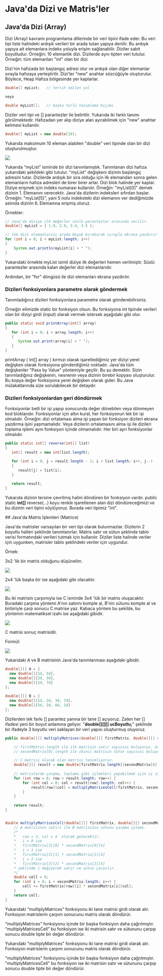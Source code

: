 # Java'da Dizi ve Matris'ler

## Java&#39;da Dizi (Array)

Dizi (Array) kavramı programlama dillerinde bir veri tipini ifade eder. Bu veri tipi liste halindeki ardışık verileri bir arada tutan yapıya denilir. Bu ardışık yapıya ait elemanlara indeks yoluyla erişim sağlanabilir. Diziler sabit boyutludur. Örneğin: 10 elemanlık dizi. Dizilerde aynı tipten veri tutulur. Örneğin: tüm elemanları &quot;int&quot; olan bir dizi.

Dizi&#39;nin hafızada bir başlangıç adresi olur ve ardışık olan diğer elemanlar sırayla hafızaya yerleştirilir. Dizi&#39;ler &quot;new&quot; anahtar sözcüğüyle oluşturulur. Böylece, Heap Hafıza bölgesinde yer kaplarlar.

````java
double[] myList;   // tercih edilen yol

veya 

double myList[];   // başka türlü tanımlama biçimi
````

Diziler veri tipi ve [] parantezler ile belirtilir. Yukarıda iki farklı tanımı görülmektedir. Hafızadan yer alıp diziye alan ayırabilmek için &quot;new&quot; anahtar kelimesi kullanılır.

 ````java
double[] myList = new double[10];
 ````

Yukarıda maksimum 10 eleman alabilen &quot;double&quot; veri tipinde olan bir dizi oluşturulmuştur.



![](figures/arrays_1.jpg)

Yukarıda &quot;myList&quot; isminde bir dizi tanımlamıştık. Tanımlanan dizi hafıza yukarıdaki şekildeki gibi tutulur. &quot;myList&quot; değişkeni dizinin başlangıç adresini tutar. Dizilerde ardışık bir sıra olduğu için ilk elemandan sonra gelen elemanların hafıza adresleri de birer birer artar. Dizi blok halinde yer kaplar. Diziye erişmek için indeks numarası kullanılır. Örneğin: &quot;myList[0]&quot; demek dizinin 1. Elemanını verecektir. Java&#39;da dizilerin indeksleri sıfırdan başlar. Örneğin: &quot;myList[5]&quot;, yani 5 nolu indeksteki dizi elemanını ver dediğimizde aslında dizinin 6. Elemanına erişmiş oluruz.

Örnekler:

````java
// Java'da diziye ilk değerler süslü parantezler arasında verilir.
double[] myList = { 1.9, 2.9, 3.4, 3.5 };

// tüm dizi elemanlarını arada boşuk bırakarak sırayla ekrana yazdırır.
for (int i = 0; i < myList.length; i++)
{
	System.out.println(myList[i] + " ");
}
````

Yukarıdaki örnekte myList isimli diziye ilk değerleri hemen verilmiştir. Süslü parantezler arasında kalan değerler dizi elemanlarıdır.

Ardından, bir &quot;for&quot; döngüsü ile dizi elemanları ekrana yazdırılır.

### Dizileri fonksiyonlara parametre olarak göndermek

Tanımladığınız dizileri fonksiyonlara parametre olarak gönderebilirsiniz.

Örneğin elimizde static bir fonksiyon olsun. Bu fonksiyona int tipinde verileri olan bir diziyi girdi (input) olarak vermek istersek aşağıdaki gibi olur.

````java
public static void printArray(int[] array) 
{
   for (int i = 0; i < array.length; i++) 
   {
      System.out.print(array[i] + " ");
   }
}
````

printArray ( int[] array ) kırmızı olarak işaretlediğimiz yer diziyi yerel değişken olarak fonksiyona gönderdiğimiz noktadır. Java&#39;da tüm değişkenler &quot;Pass by Value&quot; yöntemiyle geçilir. Bu şu demektir. Sizin tanımladığınız değişkenin, nesnenin veya dizinin birebir kopyası oluşturulur. Bu kopya değer fonksiyona yerel değişken olarak gider. Bu Java mülakatlarında size sorulabilecek bir detaydır.

### Dizileri fonksiyonlardan geri döndürmek

Fonksiyonlar belli bir işi yapıp sonucunda değer dönebilen veya dönmeyen kod bloklarıdır. Fonksiyonlar için altın kural, her fonksiyonun tek bir işi olmalıdır. Örneğin: dizi ortalaması alma işi yapan bir fonksiyon dizileri ekrana yazdırma işini yapmamalıdır. Veya dizilerin ortalamasını alma işi ile dizileri toplama işlemi aynı fonksiyon içinde olmamalıdır. Her biri ayrı fonksiyonlar olmalıdır.

````java
public static int[] reverse(int[] list) 
{
   int[] result = new int[list.length];

   for (int i = 0, j = result.length - 1; i < list.length; i++, j--) 
   {
      result[j] = list[i];
   }
   
   return result;
}

````



Yukarıda dizinin tersine çevrilmiş halini döndüren bir fonksiyon vardır. public static **int[]** reverse(…)  koyu renkle işaretlenen alan dizi döndüreceğimizi ve bu dizinin veri tipini söylüyoruz. Burada veri tipimiz &quot;int".

## Java&#39;da Matris İşlemleri (Matrice)

Java&#39;da matrisler varsayılan bir veri tipi olarak bulunmazlar. Dizilerin 2 boyutlu halleri şeklinde tanımlanırlar. Matris satır ve sütun şeklinde tablo verisi formatındaki verileri tutmak için kullanılır. Diziler liste halinde veriler için uygunken, matrisler tablo şeklindeki veriler için uygundur.

Örnek:

3x2 &#39;lik bir matris olduğunu düşünelim.

![](figures/matrices_1.jpg)

2x4 &#39;lük başka bir ise aşağıdaki gibi olacaktır.

![](figures/matrices_2.jpg)

Bu iki matrisin çarpımıyla ise C isminde 3x4 &#39;lük bir matris oluşacaktır. Buradaki çarpma yöntemi A&#39;nın satırını komple al, B&#39;nin sütunu komple al ve birbiriyle çarp sonucu C matrise yaz. Kabaca yöntem bu şekilde, bu yöntemin matematiksel izahı ise aşağıdaki gibidir.

![](figures/matrices_3.jpg)

C matrisi sonuç matrisidir.

Formül:

![](figures/matrices_4.jpg)

Yukarıdaki A ve B matrisinin Java&#39;da tanımlanması aşağıdaki gibidir.

````java
double[][] A = {
  new double[]{1d, 5d},
  new double[]{2d, 3d},
  new double[]{1d, 7d}
};
 
double[][] B = {
  new double[]{1d, 2d, 3d, 7d},
  new double[]{5d, 2d, 8d, 1d}
};

````



Dizilerden tek farkı [] parantez yanına bir tane [] açıyoruz. Zaten her [] ifadesi yeni bir boyut anlamına geliyor. &quot;**double[][][] ucBoyutlu;**&quot; şeklinde bir ifadeyle 3 boyutlu veri saklayan bir veri yapısı oluşturmuş oluyoruz.

````java
public double[][] multiplyMatrices(double[][] firstMatrix, double[][] secondMatrix) {

	// firstMatrix.length ile ilk matrisin satır sayısını buluyoruz. örneğimizde 3 olarak gelecektir.
	// secondMatrix[0].length ile ikinci matrisin sütun sayısını buluyoruz. örneğimizde 4 olarak gelecektir.

	// C matrisi olacak olan matrisi tanımlıyoruz.
    double[][] result = new double[firstMatrix.length][secondMatrix[0].length];
 
 	// matrislerde çarpma, toplama gibi işlemleri yapabilmek için iç içe 3 tane döngüye ihtiyaç duyarız.
    for (int row = 0; row < result.length; row++) {
        for (int col = 0; col < result[row].length; col++) {
            result[row][col] = multiplyMatricesCell(firstMatrix, secondMatrix, row, col);
        }
    }
 
    return result;
}


double multiplyMatricesCell(double[][] firstMatrix, double[][] secondMatrix, int row, int col) {
	// A matrisinin satırı ile B matrisinin sütunu çarpma işlemi.
	/*
	*   row = 3, col = 4  olarak gelecektir.
	*   i = 0 ise
	*   firstMatrix[3][0] * secondMatrix[0][4] 
	*   i = 1 ise
	*   firstMatrix[3][1] * secondMatrix[1][4] 
	*   i = 2 ise
	*   firstMatrix[3][2] * secondMatrix[2][4] 
	* şeklinde i değişerek satır ve sütun çarpılır.
	*/
    double cell = 0;
    for (int i = 0; i < secondMatrix.length; i++) {
        cell += firstMatrix[row][i] * secondMatrix[i][col];
    }
    return cell;
}

````

Yukarıdaki “multiplyMatrices” fonksiyonu iki tane matrisi girdi olarak alır. Fonksiyon matrislerin çarpım sonucunu matris olarak döndürür.

“multiplyMatrices” fonksiyonu içinde bir başka fonksiyon daha çağrılmıştır. “multiplyMatricesCell” bu fonksiyon ise iki matrisin satır ve sütununu çarpıp sonucu double tipte bir değer döndürür.



Yukarıdaki &quot;multiplyMatrices&quot; fonksiyonu iki tane matrisi girdi olarak alır. Fonksiyon matrislerin çarpım sonucunu matris olarak döndürür.

&quot;multiplyMatrices&quot; fonksiyonu içinde bir başka fonksiyon daha çağrılmıştır. &quot;multiplyMatricesCell&quot; bu fonksiyon ise iki matrisin satır ve sütununu çarpıp sonucu double tipte bir değer döndürür.